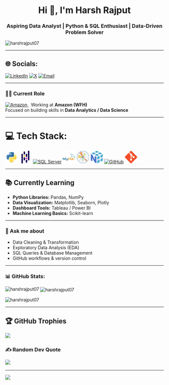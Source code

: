 <h1 align="center">Hi 👋, I'm Harsh Rajput</h1>
<h3 align="center">Aspiring Data Analyst | Python & SQL Enthusiast | Data-Driven Problem Solver</h3>

<p align="left"> <img src="https://komarev.com/ghpvc/?username=harshrajput07&label=Profile%20views&color=0e75b6&style=flat" alt="harshrajput07" /> </p>

---

## 🌐 Socials:
[![LinkedIn](https://img.shields.io/badge/LinkedIn-%230077B5.svg?logo=linkedin&logoColor=white)](https://linkedin.com/in/harshcode) [![X](https://img.shields.io/badge/X-black.svg?logo=X&logoColor=white)](https://x.com/harshcode_) [![Email](https://img.shields.io/badge/Email-D14836?logo=gmail&logoColor=white)](mailto:0harsh2003@gmail.com)

---

### 👨‍💻 Current Role
<p align="left">
  <a href="https://www.amazon.jobs/en/" target="_blank">
    <img src="https://upload.wikimedia.org/wikipedia/commons/3/32/Amazon_logo_white.svg](https://www.cleanpng.com/png-amazon-logo-amazon-logo-black-circle-white-eagle-s-7964459/)" alt="Amazon" width="50" height="50"/>
  </a>
  &nbsp;&nbsp;Working at <b>Amazon (WFH)</b><br>
  Focused on building skills in <b>Data Analytics / Data Science</b>
</p>

---

# 💻 Tech Stack:
<p align="left">
  <a href="https://www.python.org" target="_blank"><img src="https://raw.githubusercontent.com/devicons/devicon/master/icons/python/python-original.svg" alt="Python" width="40" height="40"/></a>
    <a href="https://pandas.pydata.org/" target="_blank"><img src="https://raw.githubusercontent.com/devicons/devicon/2ae2a900d2f041da66e950e4d48052658d850630/icons/pandas/pandas-original.svg" alt="Pandas" width="40" height="40"/></a>
  <a href="https://www.microsoft.com/en-us/sql-server" target="_blank"><img src="https://www.svgrepo.com/show/303229/microsoft-sql-server-logo.svg" alt="SQL Server" width="40" height="40"/></a>
  <a href="https://www.mysql.com/" target="_blank"><img src="https://raw.githubusercontent.com/devicons/devicon/master/icons/mysql/mysql-original-wordmark.svg" alt="MySQL" width="40" height="40"/></a>
  <a href="https://matplotlib.org/" target="_blank"><img src="https://raw.githubusercontent.com/devicons/devicon/master/icons/matplotlib/matplotlib-original.svg" alt="Matplotlib" width="40" height="40"/></a>
  <a href="https://numpy.org/" target="_blank"><img src="https://raw.githubusercontent.com/devicons/devicon/master/icons/numpy/numpy-original.svg" alt="NumPy" width="40" height="40"/></a>
  <a href="https://github.com/" target="_blank"><img src="https://github.com/fluidicon.png" alt="GitHub" width="40" height="40"/></a>
  <a href="https://git-scm.com/" target="_blank"><img src="https://raw.githubusercontent.com/devicons/devicon/master/icons/git/git-original.svg" alt="Git" width="40" height="40"/></a>
</p>

---

## 📚 Currently Learning 
- **Python Libraries:** Pandas, NumPy  
- **Data Visualization:** Matplotlib, Seaborn, Plotly  
- **Dashboard Tools:** Tableau / Power BI  
- **Machine Learning Basics:** Scikit-learn  

---

### 💬 Ask me about
- Data Cleaning & Transformation  
- Exploratory Data Analysis (EDA)  
- SQL Queries & Database Management  
- GitHub workflows & version control  

---

### 📊 GitHub Stats:
<p><img align="left" src="https://github-readme-stats.vercel.app/api/top-langs?username=harshrajput07&theme=radical&hide_border=false&include_all_commits=true&count_private=true&layout=compact" alt="harshrajput07" /></p>
<p>&nbsp;<img align="center" src="https://github-readme-stats.vercel.app/api?username=harshrajput07&show_icons=true&theme=radical&hide_border=false&include_all_commits=true&count_private=true" alt="harshrajput07" /></p>
<p><img align="center" src="https://nirzak-streak-stats.vercel.app/?user=harshrajput07&theme=radical&hide_border=false" alt="harshrajput07" /></p>

---

## 🏆 GitHub Trophies
![](https://github-profile-trophy.vercel.app/?username=harshrajput07&theme=radical&no-frame=false&no-bg=true&margin-w=4)

### ✍️ Random Dev Quote
![](https://quotes-github-readme.vercel.app/api?type=horizontal&theme=radical)

---

[![](https://visitcount.itsvg.in/api?id=harshrajput07&icon=7&color=0)](https://visitcount.itsvg.in)
